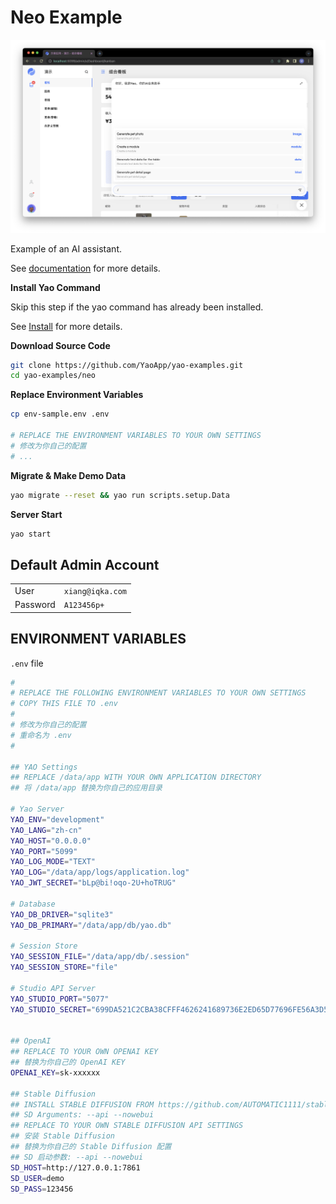 # Neo Example

![screenshot](docs/screenshot.png)

Example of an AI assistant.

See [documentation](https://yaoapps.com/doc/%E4%BB%8B%E7%BB%8D/%E5%85%A5%E9%97%A8%E6%8C%87%E5%8D%97) for more details.

**Install Yao Command**

Skip this step if the yao command has already been installed.

See [Install](https://yaoapps.com/doc/%E4%BB%8B%E7%BB%8D/%E5%AE%89%E8%A3%85%E8%B0%83%E8%AF%95) for more details.

**Download Source Code**

```bash
git clone https://github.com/YaoApp/yao-examples.git
cd yao-examples/neo
```

**Replace Environment Variables**

```bash
cp env-sample.env .env

# REPLACE THE ENVIRONMENT VARIABLES TO YOUR OWN SETTINGS
# 修改为你自己的配置
# ...
```

**Migrate & Make Demo Data**

```bash
yao migrate --reset && yao run scripts.setup.Data
```

**Server Start**

```bash
yao start
```

## Default Admin Account

|          |                  |
| -------- | ---------------- |
| User     | `xiang@iqka.com` |
| Password | `A123456p+`      |

## ENVIRONMENT VARIABLES

`.env` file

```bash
#
# REPLACE THE FOLLOWING ENVIRONMENT VARIABLES TO YOUR OWN SETTINGS
# COPY THIS FILE TO .env
#
# 修改为你自己的配置
# 重命名为 .env
#

## YAO Settings
## REPLACE /data/app WITH YOUR OWN APPLICATION DIRECTORY
## 将 /data/app 替换为你自己的应用目录

# Yao Server
YAO_ENV="development"
YAO_LANG="zh-cn"
YAO_HOST="0.0.0.0"
YAO_PORT="5099"
YAO_LOG_MODE="TEXT"
YAO_LOG="/data/app/logs/application.log"
YAO_JWT_SECRET="bLp@bi!oqo-2U+hoTRUG"

# Database
YAO_DB_DRIVER="sqlite3"
YAO_DB_PRIMARY="/data/app/db/yao.db"

# Session Store
YAO_SESSION_FILE="/data/app/db/.session"
YAO_SESSION_STORE="file"

# Studio API Server
YAO_STUDIO_PORT="5077"
YAO_STUDIO_SECRET="699DA521C2CBA38CFFF4626241689736E2ED65D77696FE56A3D58F5CB9C24C87"


## OpenAI
## REPLACE TO YOUR OWN OPENAI KEY
## 替换为你自己的 OpenAI KEY
OPENAI_KEY=sk-xxxxxx

## Stable Diffusion
## INSTALL STABLE DIFFUSION FROM https://github.com/AUTOMATIC1111/stable-diffusion-webui
## SD Arguments: --api --nowebui
## REPLACE TO YOUR OWN STABLE DIFFUSION API SETTINGS
## 安装 Stable Diffusion
## 替换为你自己的 Stable Diffusion 配置
## SD 启动参数: --api --nowebui
SD_HOST=http://127.0.0.1:7861
SD_USER=demo
SD_PASS=123456

```
